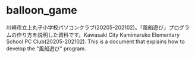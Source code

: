 # balloon_game
川崎市立上丸子小学校パソコンクラブ(20205-202102)。「風船遊び」プログラムの作り方を説明した資料です。Kawasaki City Kamimaruko Elementary School PC Club(20205-202102). This is a document that explains how to develop the "風船遊び" program.
